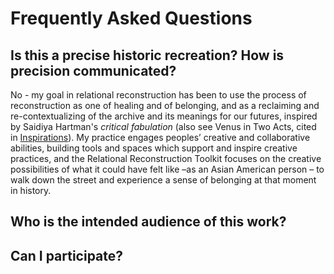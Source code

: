 # Frequently Asked Questions



## Is this a precise historic recreation? How is precision communicated?

No - my goal in relational reconstruction has been to use the process of reconstruction as one of healing and of belonging, and as a reclaiming and re-contextualizing of the archive and its meanings for our futures, inspired by Saidiya Hartman's _critical fabulation_ (also see Venus in Two Acts, cited in [Inspirations](inspirations.md)). My practice engages peoples’ creative and collaborative abilities, building tools and spaces which support and inspire creative practices, and the Relational Reconstruction Toolkit focuses on the creative possibilities of what it could have felt like –as an Asian American person – to walk down the street and experience a sense of belonging at that moment in history.

## Who is the intended audience of this work? 


## Can I participate? 




